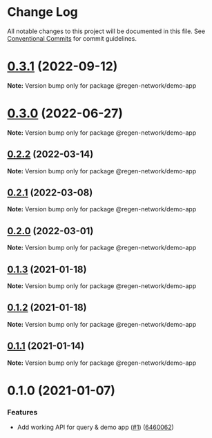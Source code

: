 # Change Log

All notable changes to this project will be documented in this file.
See [Conventional Commits](https://conventionalcommits.org) for commit guidelines.

# [0.3.1](https://github.com/regen-network/regen-js/compare/v0.3.0...v0.3.1) (2022-09-12)

**Note:** Version bump only for package @regen-network/demo-app





# [0.3.0](https://github.com/regen-network/regen-js/compare/v0.2.2...v0.3.0) (2022-06-27)

**Note:** Version bump only for package @regen-network/demo-app





## [0.2.2](https://github.com/regen-network/regen-js/compare/v0.2.1...v0.2.2) (2022-03-14)

**Note:** Version bump only for package @regen-network/demo-app







## [0.2.1](https://github.com/regen-network/regen-js/compare/v0.2.0...v0.2.1) (2022-03-08)

**Note:** Version bump only for package @regen-network/demo-app







## [0.2.0](https://github.com/regen-network/regen-js/compare/v0.1.2...v0.2.0) (2022-03-01)

**Note:** Version bump only for package @regen-network/demo-app






## [0.1.3](https://github.com/regen-network/regen-js/compare/v0.1.2...v0.1.3) (2021-01-18)

**Note:** Version bump only for package @regen-network/demo-app





## [0.1.2](https://github.com/regen-network/regen-js/compare/v0.1.1...v0.1.2) (2021-01-18)

**Note:** Version bump only for package @regen-network/demo-app





## [0.1.1](https://github.com/regen-network/regen-js/compare/v0.1.0...v0.1.1) (2021-01-14)

**Note:** Version bump only for package @regen-network/demo-app





# 0.1.0 (2021-01-07)


### Features

* Add working API for query & demo app ([#1](https://github.com/regen-network/regen-js/issues/1)) ([6460062](https://github.com/regen-network/regen-js/commit/6460062239f69e128204da83416330edd37ac90f))
